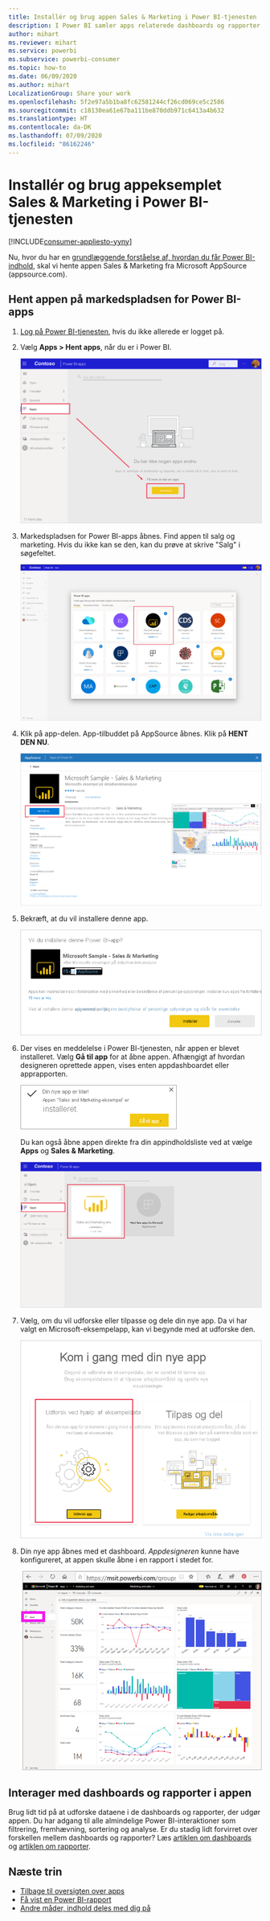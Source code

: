 ```yaml
---
title: Installér og brug appen Sales & Marketing i Power BI-tjenesten
description: I Power BI samler apps relaterede dashboards og rapporter på ét sted. Installér appen Salg og marketing fra markedspladsen for Power BI-apps.
author: mihart
ms.reviewer: mihart
ms.service: powerbi
ms.subservice: powerbi-consumer
ms.topic: how-to
ms.date: 06/09/2020
ms.author: mihart
LocalizationGroup: Share your work
ms.openlocfilehash: 5f2e97a5b1ba8fc62581244cf26cd069ce5c2586
ms.sourcegitcommit: c18130ea61e67ba111be870ddb971c6413a4b632
ms.translationtype: HT
ms.contentlocale: da-DK
ms.lasthandoff: 07/09/2020
ms.locfileid: "86162246"
---
```

# <a name="install-and-use-the-sample-sales-and-marketing-app-in-the-power-bi-service"></a>Installér og brug appeksemplet Sales & Marketing i Power BI-tjenesten

[!INCLUDE[consumer-appliesto-yyny](../includes/consumer-appliesto-yyny.md)]

Nu, hvor du har en [grundlæggende forståelse af, hvordan du får Power BI-indhold](end-user-app-view.md), skal vi hente appen Sales & Marketing fra Microsoft AppSource (appsource.com). 


## <a name="get-the-app-from-the-power-bi-apps-marketplace"></a>Hent appen på markedspladsen for Power BI-apps

1. [Log på Power BI-tjenesten](./end-user-sign-in.md), hvis du ikke allerede er logget på. 

1. Vælg **Apps > Hent apps**, når du er i Power BI. 

    ![Hent apps  ](./media/end-user-app-marketing/power-bi-get-apps.png)

1. Markedspladsen for Power BI-apps åbnes. Find appen til salg og marketing. Hvis du ikke kan se den, kan du prøve at skrive "Salg" i søgefeltet.

    ![Markedsplads for Power BI-apps  ](./media/end-user-app-marketing/power-bi-apps-marketplace.png)

1. Klik på app-delen. App-tilbuddet på AppSource åbnes. Klik på **HENT DEN NU**.

   ![App-tilbud i AppSource](./media/end-user-app-marketing/power-bi-apps-app-offering.png)

1. Bekræft, at du vil installere denne app.

   ![Vil du installere denne app?](./media/end-user-app-marketing/power-bi-app-install.png)

5. Der vises en meddelelse i Power BI-tjenesten, når appen er blevet installeret. Vælg **Gå til app** for at åbne appen. Afhængigt af hvordan designeren oprettede appen, vises enten appdashboardet eller apprapporten.

    ![Appen blev installeret ](./media/end-user-app-marketing/power-bi-app-ready.png)

    Du kan også åbne appen direkte fra din appindholdsliste ved at vælge **Apps** og **Sales & Marketing**.

    ![Apps i Power BI](./media/end-user-app-marketing/power-bi-apps-sales-marketing.png)


6. Vælg, om du vil udforske eller tilpasse og dele din nye app. Da vi har valgt en Microsoft-eksempelapp, kan vi begynde med at udforske den. 

    ![Udforsk ved hjælp af eksempeldata](./media/end-user-app-marketing/power-bi-explore.png)

7.  Din nye app åbnes med et dashboard. *Appdesigneren* kunne have konfigureret, at appen skulle åbne i en rapport i stedet for.  

    ![Udforsk ved hjælp af eksempeldata](./media/end-user-app-marketing/power-bi-new-app.png)




## <a name="interact-with-the-dashboards-and-reports-in-the-app"></a>Interager med dashboards og rapporter i appen
Brug lidt tid på at udforske dataene i de dashboards og rapporter, der udgør appen. Du har adgang til alle almindelige Power BI-interaktioner som filtrering, fremhævning, sortering og analyse.  Er du stadig lidt forvirret over forskellen mellem dashboards og rapporter?  Læs [artiklen om dashboards](end-user-dashboards.md) og [artiklen om rapporter](end-user-reports.md).  




## <a name="next-steps"></a>Næste trin
* [Tilbage til oversigten over apps](end-user-apps.md)
* [Få vist en Power BI-rapport](end-user-report-open.md)
* [Andre måder, indhold deles med dig på](end-user-shared-with-me.md)
